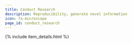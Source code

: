 ```yaml
---
title: Conduct Research
description: Reproducibility, generate novel information
icon: fa-microscope
page_id: conduct_research
---
```

{% include item_details.html %}